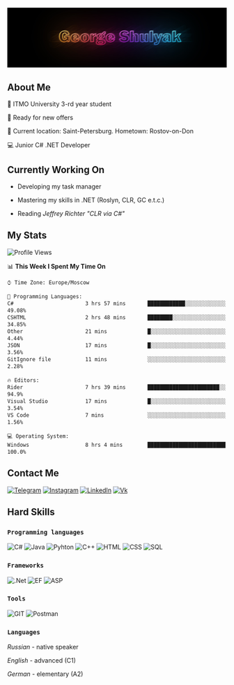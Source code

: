 ![](./img/header.jpg)

## About Me

:memo: ITMO University 3-rd year student

:briefcase: Ready for new offers

:round_pushpin: Current location: Saint-Petersburg. Hometown: Rostov-on-Don 

:computer: Junior C# .NET Developer

## Currently Working On

* Developing my task manager

* Mastering my skills in .NET (Roslyn, CLR, GC e.t.c.)

* Reading _Jeffrey Richter "CLR via C#"_

## My Stats

<!--START_SECTION:waka-->
![Profile Views](http://img.shields.io/badge/Profile%20Views-0-blue)

📊 **This Week I Spent My Time On** 

```text
⌚︎ Time Zone: Europe/Moscow

💬 Programming Languages: 
C#                       3 hrs 57 mins       ████████████░░░░░░░░░░░░░   49.08% 
CSHTML                   2 hrs 48 mins       ████████░░░░░░░░░░░░░░░░░   34.85% 
Other                    21 mins             █░░░░░░░░░░░░░░░░░░░░░░░░   4.44% 
JSON                     17 mins             █░░░░░░░░░░░░░░░░░░░░░░░░   3.56% 
GitIgnore file           11 mins             ░░░░░░░░░░░░░░░░░░░░░░░░░   2.28%

🔥 Editors: 
Rider                    7 hrs 39 mins       ███████████████████████░░   94.9% 
Visual Studio            17 mins             █░░░░░░░░░░░░░░░░░░░░░░░░   3.54% 
VS Code                  7 mins              ░░░░░░░░░░░░░░░░░░░░░░░░░   1.56%

💻 Operating System: 
Windows                  8 hrs 4 mins        █████████████████████████   100.0%

```


<!--END_SECTION:waka-->

## Contact Me

[![Telegram](https://img.shields.io/badge/Telegram-1C93CE?style=for-the-badge&logo=telegram)](https://t.me/george_shulyak)
[![Instagram](https://img.shields.io/badge/Instagram-EDB151?style=for-the-badge&logo=instagram)](https://instagram.com/georgeshulyak?igshid=YmMyMTA2M2Y=)
[![LinkedIn](https://img.shields.io/badge/LinkedIn-0A66C2?style=for-the-badge&logo=linkedin)](https://www.linkedin.com/in/george-shulyak-63334023b/)
[![Vk](https://img.shields.io/badge/VK-0077FF?style=for-the-badge&logo=vk)](https://vk.com/gshulyak)


## Hard Skills

### `Programming languages`

![C#](https://img.shields.io/badge/-C%23-B869DD?style=for-the-badge&logo=csharp)
![Java](https://img.shields.io/badge/Java-DB6900?style=for-the-badge&logo=java)
![Pyhton](https://img.shields.io/badge/Python-F2C73E?style=for-the-badge&logo=python)
![C++](https://img.shields.io/badge/C++-00417B?style=for-the-badge&logo=C%2b%2b)
![HTML](https://img.shields.io/badge/HTML5-E56027?style=for-the-badge&logo=html5)
![CSS](https://img.shields.io/badge/CSS3-2760E5?style=for-the-badge&logo=css3)
![SQL](https://img.shields.io/badge/SQL-2471BD?style=for-the-badge)

### `Frameworks`
![.Net](https://img.shields.io/badge/-.Net_Framework-4E2ACD?style=for-the-badge&logo=dotnet)
![EF](https://img.shields.io/badge/EF_CORE_6-631F74?style=for-the-badge&logo=dotnet)
![ASP](https://img.shields.io/badge/ASP.NET-156AB1?style=for-the-badge&logo=dotnet)

### `Tools`
![GIT](https://img.shields.io/badge/-GIT-303030?style=for-the-badge&logo=git)
![Postman](https://img.shields.io/badge/Postman-FFFFFF?style=for-the-badge&logo=postman)

### `Languages`

*Russian* - native speaker

*English* - advanced (C1)

*German* - elementary (A2)
